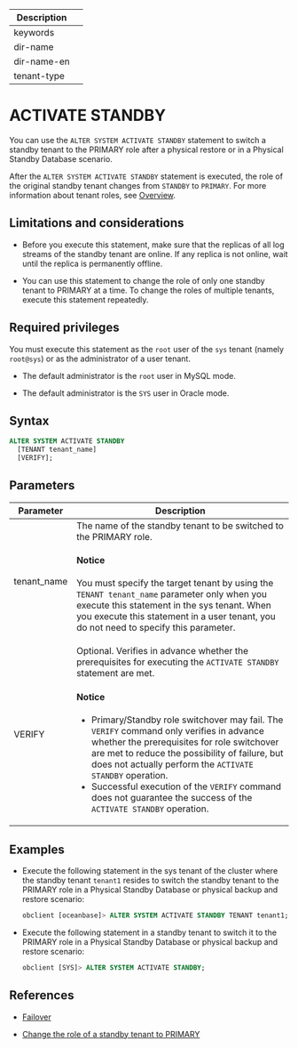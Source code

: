 | Description |                 |
|---------------|-----------------|
| keywords |                 |
| dir-name |                 |
| dir-name-en |                 |
| tenant-type |                 |

# ACTIVATE STANDBY

You can use the `ALTER SYSTEM ACTIVATE STANDBY` statement to switch a standby tenant to the PRIMARY role after a physical restore or in a Physical Standby Database scenario.

After the `ALTER SYSTEM ACTIVATE STANDBY` statement is executed, the role of the original standby tenant changes from `STANDBY` to `PRIMARY`. For more information about tenant roles, see [Overview](../../../../../600.manage/400.high-availability/300.physical-standby-database-disaster-recovery/600.role-switch/100.role-switch-overview.md).

## Limitations and considerations

* Before you execute this statement, make sure that the replicas of all log streams of the standby tenant are online. If any replica is not online, wait until the replica is permanently offline.

* You can use this statement to change the role of only one standby tenant to PRIMARY at a time. To change the roles of multiple tenants, execute this statement repeatedly.

## Required privileges

You must execute this statement as the `root` user of the `sys` tenant (namely `root@sys`) or as the administrator of a user tenant.  

* The default administrator is the `root` user in MySQL mode.

* The default administrator is the `SYS` user in Oracle mode.

## Syntax

```sql
ALTER SYSTEM ACTIVATE STANDBY
  [TENANT tenant_name]
  [VERIFY];
```

## Parameters

| Parameter | Description |
|--------------|---------------------------------------------------------|
| tenant_name | The name of the standby tenant to be switched to the PRIMARY role.  <main id="notice" type='notice'> <h4>Notice</h4> <p>You must specify the target tenant by using the <code>TENANT tenant_name</code> parameter only when you execute this statement in the sys tenant. When you execute this statement in a user tenant, you do not need to specify this parameter. </p></main> |
| VERIFY | Optional. Verifies in advance whether the prerequisites for executing the `ACTIVATE STANDBY` statement are met.  <main id="notice" type='notice'><h4>Notice</h4><p><ul><li>Primary/Standby role switchover may fail. The <code>VERIFY</code> command only verifies in advance whether the prerequisites for role switchover are met to reduce the possibility of failure, but does not actually perform the <code>ACTIVATE STANDBY</code> operation. </li><li>Successful execution of the <code>VERIFY</code> command does not guarantee the success of the <code>ACTIVATE STANDBY</code> operation. </li></ul></p></main> |

## Examples

* Execute the following statement in the sys tenant of the cluster where the standby tenant `tenant1` resides to switch the standby tenant to the PRIMARY role in a Physical Standby Database or physical backup and restore scenario:

   ```sql
   obclient [oceanbase]> ALTER SYSTEM ACTIVATE STANDBY TENANT tenant1;
   ```

* Execute the following statement in a standby tenant to switch it to the PRIMARY role in a Physical Standby Database or physical backup and restore scenario:

   ```sql
   obclient [SYS]> ALTER SYSTEM ACTIVATE STANDBY;
   ```

## References

* [Failover](../../../../../600.manage/400.high-availability/300.physical-standby-database-disaster-recovery/600.role-switch/300.perform-failover.md)

* [Change the role of a standby tenant to PRIMARY](../../../../../600.manage/600.backup-and-recovery/600.restore-data/600.active-standby-tenant.md)
